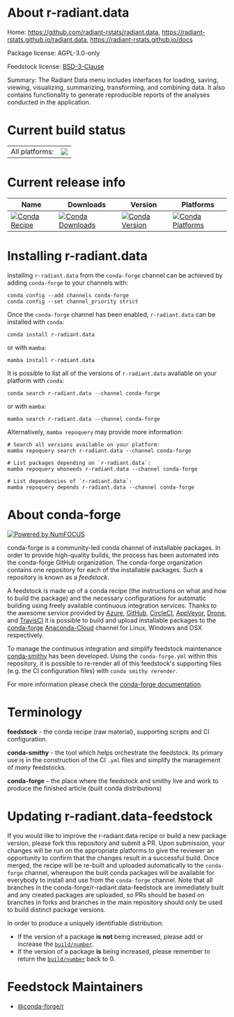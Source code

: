 About r-radiant.data
====================

Home: https://github.com/radiant-rstats/radiant.data, https://radiant-rstats.github.io/radiant.data, https://radiant-rstats.github.io/docs

Package license: AGPL-3.0-only

Feedstock license: [BSD-3-Clause](https://github.com/conda-forge/r-radiant.data-feedstock/blob/main/LICENSE.txt)

Summary: The Radiant Data menu includes interfaces for loading, saving, viewing, visualizing, summarizing, transforming, and combining data. It also contains functionality to generate reproducible reports of the analyses conducted in the application.

Current build status
====================


<table><tr><td>All platforms:</td>
    <td>
      <a href="https://dev.azure.com/conda-forge/feedstock-builds/_build/latest?definitionId=2428&branchName=main">
        <img src="https://dev.azure.com/conda-forge/feedstock-builds/_apis/build/status/r-radiant.data-feedstock?branchName=main">
      </a>
    </td>
  </tr>
</table>

Current release info
====================

| Name | Downloads | Version | Platforms |
| --- | --- | --- | --- |
| [![Conda Recipe](https://img.shields.io/badge/recipe-r--radiant.data-green.svg)](https://anaconda.org/conda-forge/r-radiant.data) | [![Conda Downloads](https://img.shields.io/conda/dn/conda-forge/r-radiant.data.svg)](https://anaconda.org/conda-forge/r-radiant.data) | [![Conda Version](https://img.shields.io/conda/vn/conda-forge/r-radiant.data.svg)](https://anaconda.org/conda-forge/r-radiant.data) | [![Conda Platforms](https://img.shields.io/conda/pn/conda-forge/r-radiant.data.svg)](https://anaconda.org/conda-forge/r-radiant.data) |

Installing r-radiant.data
=========================

Installing `r-radiant.data` from the `conda-forge` channel can be achieved by adding `conda-forge` to your channels with:

```
conda config --add channels conda-forge
conda config --set channel_priority strict
```

Once the `conda-forge` channel has been enabled, `r-radiant.data` can be installed with `conda`:

```
conda install r-radiant.data
```

or with `mamba`:

```
mamba install r-radiant.data
```

It is possible to list all of the versions of `r-radiant.data` available on your platform with `conda`:

```
conda search r-radiant.data --channel conda-forge
```

or with `mamba`:

```
mamba search r-radiant.data --channel conda-forge
```

Alternatively, `mamba repoquery` may provide more information:

```
# Search all versions available on your platform:
mamba repoquery search r-radiant.data --channel conda-forge

# List packages depending on `r-radiant.data`:
mamba repoquery whoneeds r-radiant.data --channel conda-forge

# List dependencies of `r-radiant.data`:
mamba repoquery depends r-radiant.data --channel conda-forge
```


About conda-forge
=================

[![Powered by
NumFOCUS](https://img.shields.io/badge/powered%20by-NumFOCUS-orange.svg?style=flat&colorA=E1523D&colorB=007D8A)](https://numfocus.org)

conda-forge is a community-led conda channel of installable packages.
In order to provide high-quality builds, the process has been automated into the
conda-forge GitHub organization. The conda-forge organization contains one repository
for each of the installable packages. Such a repository is known as a *feedstock*.

A feedstock is made up of a conda recipe (the instructions on what and how to build
the package) and the necessary configurations for automatic building using freely
available continuous integration services. Thanks to the awesome service provided by
[Azure](https://azure.microsoft.com/en-us/services/devops/), [GitHub](https://github.com/),
[CircleCI](https://circleci.com/), [AppVeyor](https://www.appveyor.com/),
[Drone](https://cloud.drone.io/welcome), and [TravisCI](https://travis-ci.com/)
it is possible to build and upload installable packages to the
[conda-forge](https://anaconda.org/conda-forge) [Anaconda-Cloud](https://anaconda.org/)
channel for Linux, Windows and OSX respectively.

To manage the continuous integration and simplify feedstock maintenance
[conda-smithy](https://github.com/conda-forge/conda-smithy) has been developed.
Using the ``conda-forge.yml`` within this repository, it is possible to re-render all of
this feedstock's supporting files (e.g. the CI configuration files) with ``conda smithy rerender``.

For more information please check the [conda-forge documentation](https://conda-forge.org/docs/).

Terminology
===========

**feedstock** - the conda recipe (raw material), supporting scripts and CI configuration.

**conda-smithy** - the tool which helps orchestrate the feedstock.
                   Its primary use is in the construction of the CI ``.yml`` files
                   and simplify the management of *many* feedstocks.

**conda-forge** - the place where the feedstock and smithy live and work to
                  produce the finished article (built conda distributions)


Updating r-radiant.data-feedstock
=================================

If you would like to improve the r-radiant.data recipe or build a new
package version, please fork this repository and submit a PR. Upon submission,
your changes will be run on the appropriate platforms to give the reviewer an
opportunity to confirm that the changes result in a successful build. Once
merged, the recipe will be re-built and uploaded automatically to the
`conda-forge` channel, whereupon the built conda packages will be available for
everybody to install and use from the `conda-forge` channel.
Note that all branches in the conda-forge/r-radiant.data-feedstock are
immediately built and any created packages are uploaded, so PRs should be based
on branches in forks and branches in the main repository should only be used to
build distinct package versions.

In order to produce a uniquely identifiable distribution:
 * If the version of a package **is not** being increased, please add or increase
   the [``build/number``](https://docs.conda.io/projects/conda-build/en/latest/resources/define-metadata.html#build-number-and-string).
 * If the version of a package **is** being increased, please remember to return
   the [``build/number``](https://docs.conda.io/projects/conda-build/en/latest/resources/define-metadata.html#build-number-and-string)
   back to 0.

Feedstock Maintainers
=====================

* [@conda-forge/r](https://github.com/conda-forge/r/)

